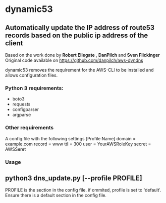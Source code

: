 # dynamic53
## Automatically update the IP address of route53 records based on the public ip address of the client 
Based on the work done by **Robert Ellegate** , **DanPilch** and **Sven Flickinger**
Original code available on https://github.com/danpilch/aws-dyndns

dynamic53 removes the requirement for the AWS-CLI to be installed and allows configuration files.

### Python 3 requirements:
* boto3
* requests
* configparser
* argparse

### Other requirements
A config file with the following settings
[Profile Name]
domain = example.com
record = www
ttl = 300
user = YourAWSRoleKey
secret = AWSSeret

### Usage
python3 dns_update.py [--profile PROFILE]
-----------------------------------------
PROFILE is the section in the config file. if ommited, profile is set to 'default'. Ensure there is a default section in the config file.
